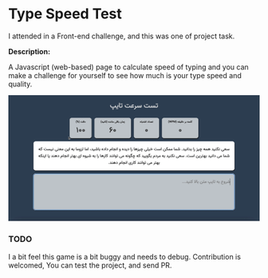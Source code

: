 # Type Speed Test

I attended in a Front-end challenge, and this was one of project task.

**Description:**

A Javascript (web-based) page to calculate speed of typing and you can make a challenge for yourself to see how much is your type speed and quality.

[![javascript Type Speed Test](preview.gif)](https://basemax.github.io/TypeSpeedTest/)

### TODO

I a bit feel this game is a bit buggy and needs to debug.
Contribution is welcomed, You can test the project, and send PR.
